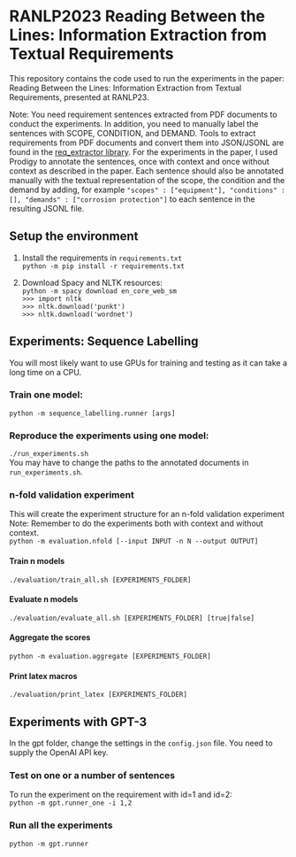 # RANLP2023 Reading Between the Lines: Information Extraction from Textual Requirements

This repository contains the code used to run the experiments in the paper: Reading Between the Lines: Information Extraction from Textual Requirements, presented at RANLP23.

Note: You need requirement sentences extracted from PDF documents to conduct the experiments. In addition, you need to manually label the sentences with SCOPE, CONDITION, and DEMAND. Tools to extract requirements from PDF documents and convert them into JSON/JSONL are found in the [req_extractor library](https://github.com/oholter/req_extractor). For the experiments in the paper, I used Prodigy to annotate the sentences, once with context and once without context as described in the paper. Each sentence should also be annotated manually with the textual representation of the scope, the condition and the demand by adding, for example ``"scopes" : ["equipment"], "conditions" : [], "demands" : ["corrosion protection"]`` to each sentence in the resulting JSONL file.

## Setup the environment

1. Install the requirements in ``requirements.txt``  
``python -m pip install -r requirements.txt``

2. Download Spacy and NLTK resources:  
`python -m spacy download en_core_web_sm`  
`>>> import nltk`  
`>>> nltk.download('punkt')`  
`>>> nltk.download('wordnet')`  



## Experiments: Sequence Labelling

You will most likely want to use GPUs for training and testing as it can take a long time on a CPU.

### Train one model:
`python -m sequence_labelling.runner [args]`

### Reproduce the experiments using one model:
``./run_experiments.sh``  
You may have to change the paths to the annotated documents in ``run_experiments.sh``.


### n-fold validation experiment
This will create the experiment structure for an n-fold validation experiment
Note: Remember to do the experiments both with context and without context.  
`python -m evaluation.nfold [--input INPUT -n N --output OUTPUT]`


#### Train n models
``./evaluation/train_all.sh [EXPERIMENTS_FOLDER]``

#### Evaluate n models
`./evaluation/evaluate_all.sh [EXPERIMENTS_FOLDER] [true|false]`

#### Aggregate the scores
`python -m evaluation.aggregate [EXPERIMENTS_FOLDER]`

#### Print latex macros
``./evaluation/print_latex [EXPERIMENTS_FOLDER]``





## Experiments with GPT-3
In the gpt folder, change the settings in the ``config.json`` file. You need to supply the OpenAI API key.

### Test on one or a number of sentences
To run the experiment on the requirement with id=1 and id=2:  
``python -m gpt.runner_one -i 1,2``


### Run all the experiments
``python -m gpt.runner``

